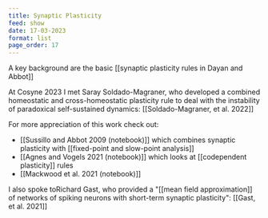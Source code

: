 ```yaml
---
title: Synaptic Plasticity
feed: show
date: 17-03-2023
format: list
page_order: 17
---
```



A key background are the basic [[synaptic plasticity rules in Dayan and Abbot]]

At Cosyne 2023 I met Saray Soldado-Magraner, who developed a combined homeostatic and cross-homeostatic plasticity rule to deal with the instability of paradoxical self-sustained dynamics: [[Soldado-Magraner, et al. 2022]]

For more appreciation of this work check out:
- [[Sussillo and Abbot 2009 (notebook)]] which combines synaptic plasticity with [[fixed-point and slow-point analysis]]
- [[Agnes and Vogels 2021 (notebook)]] which looks at [[codependent plasticity]] rules
- [[Mackwood et al. 2021 (notebook)]]

I also spoke toRichard Gast, who provided a "[[mean field approximation]] of networks of spiking neurons with short-term synaptic plasticity": [[Gast, et al. 2021]]
